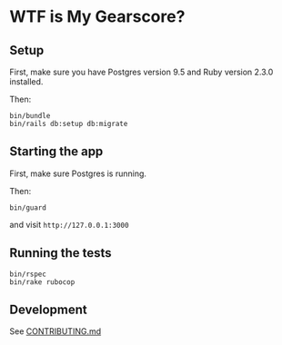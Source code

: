# WTF is My Gearscore?

## Setup

First, make sure you have Postgres version 9.5 and Ruby version 2.3.0 installed.

Then:

```
bin/bundle
bin/rails db:setup db:migrate
```

## Starting the app

First, make sure Postgres is running.

Then:

```
bin/guard
```

and visit `http://127.0.0.1:3000`

## Running the tests

```
bin/rspec
bin/rake rubocop
```

## Development

See [CONTRIBUTING.md](https://gitlab.com/closedloops/wtfismygs-rails/blob/master/CONTRIBUTING.md)
